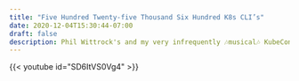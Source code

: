 ```yaml
---
title: "Five Hundred Twenty-five Thousand Six Hundred K8s CLI’s"
date: 2020-12-04T15:30:44-07:00
draft: false
description: Phil Wittrock's and my very infrequently 🎶musical🎶 KubeCon NA 2020 talk about CLIs!
---
```


{{< youtube id="SD6ItVS0Vg4" >}}